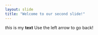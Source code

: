 ```yaml
---
layout: slide
title: "Welcome to our second slide!"
---
```

*this* is my **text** 
Use the left arrow to go back!
